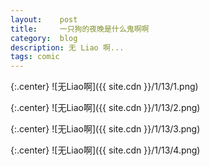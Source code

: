 ```yaml
---
layout:    post
title:     一只狗的夜晚是什么鬼啊啊
category:  blog
description: 无 Liao 啊...
tags: comic
---
```

{:.center}
![无Liao啊]({{ site.cdn }}/1/13/1.png)

{:.center}
![无Liao啊]({{ site.cdn }}/1/13/2.png)

{:.center}
![无Liao啊]({{ site.cdn }}/1/13/3.png)

{:.center}
![无Liao啊]({{ site.cdn }}/1/13/4.png)